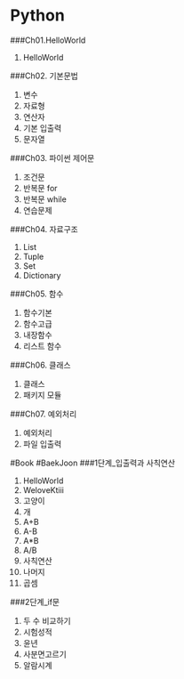 # Python

###Ch01.HelloWorld
1. HelloWorld

###Ch02. 기본문법
1. 변수
2. 자료형
3. 연산자
4. 기본 입출력
5. 문자열

###Ch03. 파이썬 제어문
1. 조건문
2. 반복문 for
3. 반복문 while
4. 연습문제

###Ch04. 자료구조
1. List
2. Tuple
3. Set
4. Dictionary

###Ch05. 함수
1. 함수기본
2. 함수고급
3. 내장함수
4. 리스트 함수

###Ch06. 클래스
1. 클래스
2. 패키지 모듈

###Ch07. 예외처리
1. 예외처리
2. 파일 입출력

#Book
#BaekJoon
###1단계_입출력과 사칙연산
1. HelloWorld
2. WeloveKtiii
3. 고양이
4. 개
5. A+B
6. A-B
7. A*B
8. A/B
9. 사칙연산
10. 나머지
11. 곱셈

###2단계_if문
1. 두 수 비교하기
2. 시험성적
3. 윤년
4. 사분면고르기
5. 알람시계
